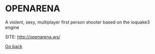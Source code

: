 # OPENARENA
 
 A violent, sexy, multiplayer first person shooter based on the ioquake3 engine
 
 SITE: http://openarena.ws/

 [Go back](https://portable-linux-apps.github.io/apps.html)
